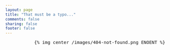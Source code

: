```yaml
---
layout: page
title: "That must be a typo..."
comments: false
sharing: false
footer: false
---
```


<p style="text-align:right;font-family:Courrier,monospace;">
  {% img center /images/404-not-found.png ENOENT %}
</p>

<style type="text/css">
  /* avoiding to display the page's title, it kinda give it all away */
  [role=article] > header {
      display: none;
  }
</style>